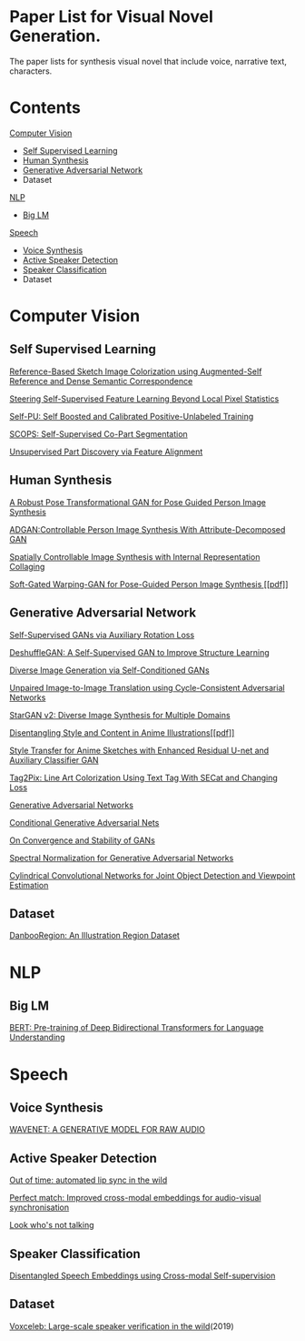 # Paper List for Visual Novel Generation.

The paper lists for synthesis visual novel that include voice, narrative text, characters.

# Contents
[Computer Vision](#Computer-Vision)
- [Self Supervised Learning](#Self-Supervised-Learning)
- [Human Synthesis](#Human-Synthesis)
- [Generative Adversarial Network](#Generative-Adversarial-Network)
- Dataset

[NLP](#NLP)
- [Big LM](#Big-LM)

[Speech](#Speech)
- [Voice Synthesis](#Voice-Synthesis)
- [Active Speaker Detection](#Active-Speaker-Detection)
- [Speaker Classification](#Speaker-Classification)
- Dataset

# Computer Vision
## Self Supervised Learning

[Reference-Based Sketch Image Colorization using Augmented-Self Reference and Dense Semantic Correspondence](https://arxiv.org/abs/2005.05207)

[Steering Self-Supervised Feature Learning Beyond Local Pixel Statistics](https://arxiv.org/abs/2004.02331)

[Self-PU: Self Boosted and Calibrated Positive-Unlabeled Training](https://arxiv.org/abs/2006.11280)

[SCOPS: Self-Supervised Co-Part Segmentation](https://arxiv.org/abs/1905.01298) 

[Unsupervised Part Discovery via Feature Alignment](https://arxiv.org/abs/2012.00313) 

## Human Synthesis

[A Robust Pose Transformational GAN for Pose Guided Person Image Synthesis](https://arxiv.org/abs/2001.01259) 

[ADGAN:Controllable Person Image Synthesis With Attribute-Decomposed GAN](https://arxiv.org/pdf/2003.12267.pdf) 

[Spatially Controllable Image Synthesis with Internal Representation Collaging](https://arxiv.org/pdf/1811.10153.pdf) 

[Soft-Gated Warping-GAN for Pose-Guided Person Image Synthesis [[pdf]]](https://arxiv.org/abs/1810.11610) 

## Generative Adversarial Network

[Self-Supervised GANs via Auxiliary Rotation Loss](https://arxiv.org/abs/1811.11212)

[DeshuffleGAN: A Self-Supervised GAN to Improve Structure Learning](https://arxiv.org/abs/2006.08694) 

[Diverse Image Generation via Self-Conditioned GANs](https://arxiv.org/abs/2006.10728)

[Unpaired Image-to-Image Translation using Cycle-Consistent Adversarial Networks](https://arxiv.org/abs/1703.10593) 

[StarGAN v2: Diverse Image Synthesis for Multiple Domains](https://arxiv.org/abs/1912.01865)

[Disentangling Style and Content in Anime Illustrations[[pdf]]](https://arxiv.org/abs/1905.10742) 

[Style Transfer for Anime Sketches with Enhanced Residual U-net and Auxiliary Classifier GAN](https://arxiv.org/abs/1706.03319) 

[Tag2Pix: Line Art Colorization Using Text Tag With SECat and Changing Loss](https://arxiv.org/abs/1908.05840) 

[Generative Adversarial Networks](https://arxiv.org/abs/1406.2661) 

[Conditional Generative Adversarial Nets](https://arxiv.org/abs/1411.1784) 

[On Convergence and Stability of GANs](https://arxiv.org/abs/1705.07215) 

[Spectral Normalization for Generative Adversarial Networks](https://arxiv.org/pdf/1802.05957.pdf) 

[Cylindrical Convolutional Networks for Joint Object Detection and Viewpoint Estimation](https://arxiv.org/abs/2003.11303) 

## Dataset

[DanbooRegion: An Illustration Region Dataset](https://lllyasviel.github.io/DanbooRegion)

# NLP
## Big LM

[BERT: Pre-training of Deep Bidirectional Transformers for Language Understanding](https://arxiv.org/abs/1810.04805)

# Speech
## Voice Synthesis

[WAVENET: A GENERATIVE MODEL FOR RAW AUDIO](https://arxiv.org/pdf/1609.03499.pdf) 

## Active Speaker Detection

[Out of time: automated lip sync in the wild](https://www.robots.ox.ac.uk/~vgg/publications/2016/Chung16a/chung16a.pdf) 

[Perfect match: Improved cross-modal embeddings for audio-visual synchronisation](https://arxiv.org/abs/1809.08001)

[Look who's not talking](https://arxiv.org/abs/2011.14885) 

## Speaker Classification

[Disentangled Speech Embeddings using Cross-modal Self-supervision](https://arxiv.org/abs/2002.08742) 

## Dataset

[Voxceleb: Large-scale speaker verification in the wild](https://www.robots.ox.ac.uk/~vgg/data/voxceleb/)(2019)
